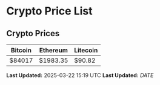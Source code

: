 # Crypto Price List

## Crypto Prices
| Bitcoin | Ethereum | Litecoin |
| ------- | -------- | -------- |
| $84017 | $1983.35 | $90.82 |
**Last Updated:** 2025-03-22 15:19 UTC
**Last Updated:** $DATE$
